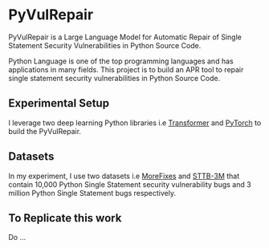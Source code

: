 # PyVulRepair
PyVulRepair is a Large Language Model for Automatic Repair of Single Statement Security Vulnerabilities in Python Source Code.

Python Language is one of the top programming languages and has applications in many fields. This project is to build an APR tool to
repair single statement security vulnerabilities in Python Source Code.

## Experimental Setup
I leverage two deep learning Python libraries i.e <a href='https://github.com/huggingface/transformers'>Transformer</a> and <a href='https://ronan.collobert.com/pub/matos/2011_torch7_nipsw.pdf'>PyTorch</a> to build the PyVulRepair.

## Datasets
In my experiment, I use two datasets i.e <a href='https://github.com/JafarAkhondali/Morefixes'>MoreFixes</a> and <a href='https://github.com/cedricrupb/TSSB3M/blob/main/README.md'>STTB-3M</a> that contain
10,000 Python Single Statement security vulnerability bugs and 3 million Python Single
Statement bugs respectively.

## To Replicate this work
Do ...

